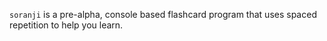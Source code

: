 `soranji` is a pre-alpha, console based flashcard program that uses spaced repetition to help you learn.
